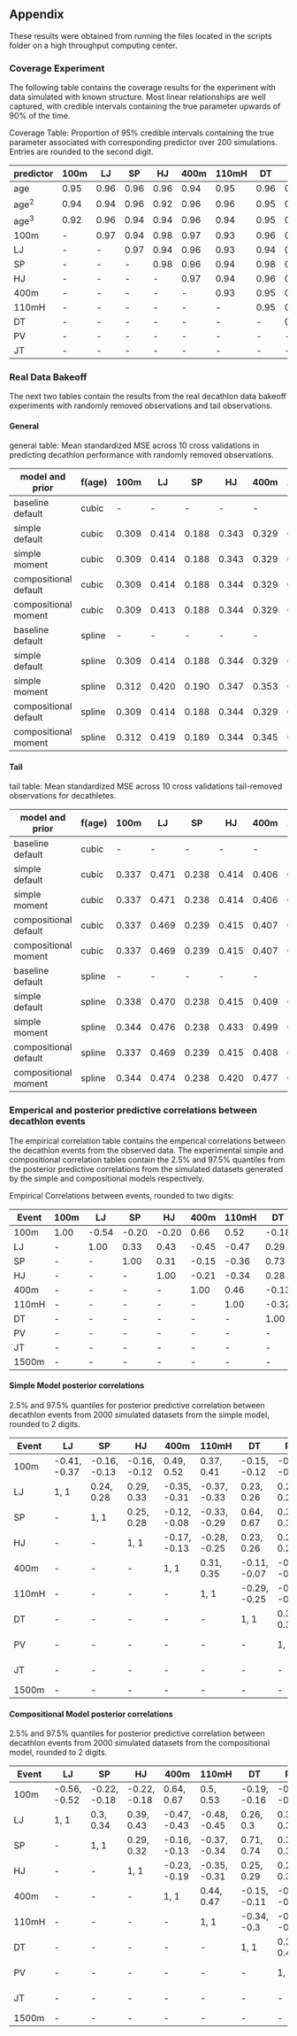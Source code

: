 ## Appendix

These results were obtained from running the files located in the scripts folder on a high throughput computing center.

### Coverage Experiment

The following table contains the coverage results for the experiment with data simulated with known structure. Most linear relationships are well captured, with credible intervals containing the true parameter upwards of 90\% of the time. 

Coverage Table: Proportion of 95\% credible intervals containing the true parameter associated with corresponding predictor over 200 simulations. Entries are rounded to the second digit.

| predictor      | 100m | LJ   | SP   | HJ   | 400m | 110mH | DT   | PV   | JT   | 1500m |
|----------------|------|------|------|------|------|-------|------|------|------|-------|
| age            | 0.95 | 0.96 | 0.96 | 0.96 | 0.94 | 0.95  | 0.96 | 0.96 | 0.92 | 0.95  |
| $\text{age}^2$ | 0.94 | 0.94 | 0.96 | 0.92 | 0.96 | 0.96  | 0.95 | 0.96 | 0.96 | 0.98  |
| $\text{age}^3$ | 0.92 | 0.96 | 0.94 | 0.94 | 0.96 | 0.94  | 0.95 | 0.96 | 0.93 | 0.97  |
| 100m           | -    | 0.97 | 0.94 | 0.98 | 0.97 | 0.93  | 0.96 | 0.98 | 0.95 | 0.96  |
| LJ             | -    | -    | 0.97 | 0.94 | 0.96 | 0.93  | 0.94 | 0.95 | 0.94 | 0.96  |
| SP             | -    | -    | -    | 0.98 | 0.96 | 0.94  | 0.98 | 0.96 | 0.96 | 0.94  |
| HJ             | -    | -    | -    | -    | 0.97 | 0.94  | 0.96 | 0.96 | 0.96 | 0.98  |
| 400m           | -    | -    | -    | -    | -    | 0.93  | 0.95 | 0.96 | 0.96 | 0.96  |
| 110mH          | -    | -    | -    | -    | -    | -     | 0.95 | 0.93 | 0.92 | 0.96  |
| DT             | -    | -    | -    | -    | -    | -     | -    | 0.96 | 0.95 | 0.96  |
| PV             | -    | -    | -    | -    | -    | -     | -    | -    | 0.90 | 0.94  |
| JT             | -    | -    | -    | -    | -    | -     | -    | -    | -    | 0.94  |


### Real Data Bakeoff
The next two tables contain the results from the real decathlon data bakeoff experiments with randomly removed observations and tail observations.

#### General

general table: Mean standardized MSE across 10 cross validations in predicting decathlon performance with randomly removed observations.

| model and prior       | f(age) | 100m  | LJ    | SP    | HJ    | 400m  | 110mH | DT    | PV    | JV    | 1500m | points |
|-----------------------|--------|-------|-------|-------|-------|-------|-------|-------|-------|-------|-------|--------|
| baseline default      | cubic  | -     | -     | -     | -     | -     | -     | -     | -     | -     | -     | 0.234  |
| simple default        | cubic  | 0.309 | 0.414 | 0.188 | 0.343 | 0.329 | 0.311 | 0.262 | 0.294 | 0.295 | 0.413 | 0.235  |
| simple moment         | cubic  | 0.309 | 0.414 | 0.188 | 0.343 | 0.329 | 0.312 | 0.262 | 0.294 | 0.294 | 0.413 | 0.235  |
| compositional default | cubic  | 0.309 | 0.414 | 0.188 | 0.344 | 0.329 | 0.312 | 0.262 | 0.294 | 0.294 | 0.414 | 0.235  |
| compositional moment  | cubic  | 0.309 | 0.413 | 0.188 | 0.344 | 0.329 | 0.312 | 0.262 | 0.294 | 0.294 | 0.413 | 0.235  |
| baseline default      | spline | -     | -     | -     | -     | -     | -     | -     | -     | -     | -     | 0.234  |
| simple default        | spline | 0.309 | 0.414 | 0.188 | 0.344 | 0.329 | 0.311 | 0.263 | 0.294 | 0.295 | 0.414 | 0.235  |
| simple moment         | spline | 0.312 | 0.420 | 0.190 | 0.347 | 0.353 | 0.312 | 0.263 | 0.295 | 0.295 | 0.415 | 0.236  |
| compositional default | spline | 0.309 | 0.414 | 0.188 | 0.344 | 0.329 | 0.312 | 0.262 | 0.294 | 0.295 | 0.414 | 0.235  |
| compositional moment  | spline | 0.312 | 0.419 | 0.189 | 0.344 | 0.345 | 0.313 | 0.263 | 0.295 | 0.295 | 0.417 | 0.238  |



#### Tail

tail table: Mean standardized MSE across 10 cross validations tail-removed observations for decathletes.


| model and prior       | f(age) | 100m  | LJ    | SP    | HJ    | 400m  | 110mH | DT    | PV    | JV    | 1500m | points |
|-----------------------|--------|-------|-------|-------|-------|-------|-------|-------|-------|-------|-------|--------|
| baseline default      | cubic  | -     | -     | -     | -     | -     | -     | -     | -     | -     | -     | 0.358  |
| simple default        | cubic  | 0.337 | 0.471 | 0.238 | 0.414 | 0.406 | 0.447 | 0.301 | 0.372 | 0.315 | 0.482 | 0.362  |
| simple moment         | cubic  | 0.337 | 0.471 | 0.238 | 0.414 | 0.406 | 0.446 | 0.301 | 0.372 | 0.315 | 0.482 | 0.362  |
| compositional default | cubic  | 0.337 | 0.469 | 0.239 | 0.415 | 0.407 | 0.445 | 0.300 | 0.371 | 0.315 | 0.482 | 0.362  |
| compositional moment  | cubic  | 0.337 | 0.469 | 0.239 | 0.415 | 0.407 | 0.445 | 0.300 | 0.371 | 0.315 | 0.482 | 0.362  |
| baseline default      | spline | -     | -     | -     | -     | -     | -     | -     | -     | -     | -     | 0.359  |
| simple default        | spline | 0.338 | 0.470 | 0.238 | 0.415 | 0.409 | 0.448 | 0.301 | 0.371 | 0.317 | 0.484 | 0.363  |
| simple moment         | spline | 0.344 | 0.476 | 0.238 | 0.433 | 0.499 | 0.451 | 0.301 | 0.370 | 0.316 | 0.481 | 0.366  |
| compositional default | spline | 0.337 | 0.469 | 0.239 | 0.415 | 0.408 | 0.445 | 0.300 | 0.369 | 0.315 | 0.482 | 0.363  |
| compositional moment  | spline | 0.344 | 0.474 | 0.238 | 0.420 | 0.477 | 0.457 | 0.300 | 0.370 | 0.316 | 0.492 | 0.373  |


### Emperical and posterior predictive correlations between decathlon events

The empirical correlation table contains the emperical correlations between the decathlon events from the observed data. The experimental simple and compositional correlation tables contain the 2.5\% and 97.5\% quantiles from the posterior predictive correlations from the simulated datasets generated by the simple and compositional models respectively.

Empirical Correlations between events, rounded to two digits:

| Event | 100m | LJ    | SP    | HJ    | 400m  | 110mH | DT    | PV    | JT    | 1500m |
|-------|------|-------|-------|-------|-------|-------|-------|-------|-------|-------|
| 100m  | 1.00 | -0.54 | -0.20 | -0.20 | 0.66  | 0.52  | -0.18 | -0.25 | -0.13 | 0.10  |
| LJ    | -    | 1.00  | 0.33  | 0.43  | -0.45 | -0.47 | 0.29  | 0.34  | 0.24  | -0.14 |
| SP    | -    | -     | 1.00  | 0.31  | -0.15 | -0.36 | 0.73  | 0.38  | 0.51  | -0.01 |
| HJ    | -    | -     | -     | 1.00  | -0.21 | -0.34 | 0.28  | 0.29  | 0.22  | -0.10 |
| 400m  | -    | -     | -     | -     | 1.00  | 0.46  | -0.13 | -0.25 | -0.11 | 0.46  |
| 110mH | -    | -     | -     | -     | -     | 1.00  | -0.32 | -0.37 | -0.24 | 0.12  |
| DT    | -    | -     | -     | -     | -     | -     | 1.00  | 0.40  | 0.48  | -0.02 |
| PV    | -    | -     | -     | -     | -     | -     | -     | 1.00  | 0.31  | -0.20 |
| JT    | -    | -     | -     | -     | -     | -     | -     | -     | 1.00  | -0.09 |
| 1500m | -    | -     | -     | -     | -     | -     | -     | -     | -     | 1.00  |


#### Simple Model posterior correlations

2.5\% and 97.5\% quantiles for posterior predictive correlation between decathlon events from 2000 simulated datasets from the simple model, rounded to 2 digits.

| Event | LJ           | SP           | HJ           | 400m         | 110mH        | DT           | PV           | JT           | 1500m        |
|-------|--------------|--------------|--------------|--------------|--------------|--------------|--------------|--------------|--------------|
| 100m  | -0.41, -0.37 | -0.16, -0.13 | -0.16, -0.12 | 0.49, 0.52   | 0.37, 0.41   | -0.15, -0.12 | -0.19, -0.16 | -0.11, -0.07 | 0.03, 0.07   |
| LJ    | 1, 1         | 0.24, 0.28   | 0.29, 0.33   | -0.35, -0.31 | -0.37, -0.33 | 0.23, 0.26   | 0.24, 0.28   | 0.16, 0.2    | -0.1, -0.06  |
| SP    | -            | 1, 1         | 0.25, 0.28   | -0.12, -0.08 | -0.33, -0.29 | 0.64, 0.67   | 0.32, 0.35   | 0.44, 0.47   | -0.01, 0.03  |
| HJ    | -            | -            | 1, 1         | -0.17, -0.13 | -0.28, -0.25 | 0.23, 0.26   | 0.22, 0.26   | 0.17, 0.2    | -0.07, -0.03 |
| 400m  | -            | -            | -            | 1, 1         | 0.31, 0.35   | -0.11, -0.07 | -0.2, -0.16  | -0.09, -0.05 | 0.28, 0.32   |
| 110mH | -            | -            | -            | -            | 1, 1         | -0.29, -0.25 | -0.31, -0.27 | -0.21, -0.18 | 0.03, 0.08   |
| DT    | -            | -            | -            | -            | -            | 1, 1         | 0.32, 0.36   | 0.41, 0.44   | -0.02, 0.02  |
| PV    | -            | -            | -            | -            | -            | -            | 1, 1         | 0.24, 0.28   | -0.16, -0.12 |
| JT    | -            | -            | -            | -            | -            | -            | -            | 1, 1         | -0.06, -0.02 |
| 1500m | -            | -            | -            | -            | -            | -            | -            | -            | 1, 1         |


#### Compositional Model posterior correlations

2.5\% and 97.5\% quantiles for posterior predictive correlation between decathlon events from 2000 simulated datasets from the compositional model, rounded to 2 digits.

| Event | LJ           | SP           | HJ           | 400m         | 110mH        | DT           | PV           | JT           | 1500m        |
|-------|--------------|--------------|--------------|--------------|--------------|--------------|--------------|--------------|--------------|
| 100m  | -0.56, -0.52 | -0.22, -0.18 | -0.22, -0.18 | 0.64, 0.67   | 0.5, 0.53    | -0.19, -0.16 | -0.26, -0.23 | -0.15, -0.11 | 0.09, 0.13   |
| LJ    | 1, 1         | 0.3, 0.34    | 0.39, 0.43   | -0.47, -0.43 | -0.48, -0.45 | 0.26, 0.3    | 0.31, 0.35   | 0.21, 0.26   | -0.17, -0.12 |
| SP    | -            | 1, 1         | 0.29, 0.32   | -0.16, -0.13 | -0.37, -0.34 | 0.71, 0.74   | 0.36, 0.39   | 0.49, 0.52   | -0.03, 0.01  |
| HJ    | -            | -            | 1, 1         | -0.23, -0.19 | -0.35, -0.31 | 0.25, 0.29   | 0.27, 0.3    | 0.2, 0.24    | -0.13, -0.08 |
| 400m  | -            | -            | -            | 1, 1         | 0.44, 0.47   | -0.15, -0.11 | -0.27, -0.23 | -0.14, -0.1  | 0.43, 0.47   |
| 110mH | -            | -            | -            | -            | 1, 1         | -0.34, -0.3  | -0.38, -0.35 | -0.26, -0.22 | 0.1, 0.14    |
| DT    | -            | -            | -            | -            | -            | 1, 1         | 0.37, 0.41   | 0.46, 0.49   | -0.04, 0     |
| PV    | -            | -            | -            | -            | -            | -            | 1, 1         | 0.29, 0.32   | -0.22, -0.17 |
| JT    | -            | -            | -            | -            | -            | -            | -            | 1, 1         | -0.12, -0.08 |
| 1500m | -            | -            | -            | -            | -            | -            | -            | -            | 1, 1         |


